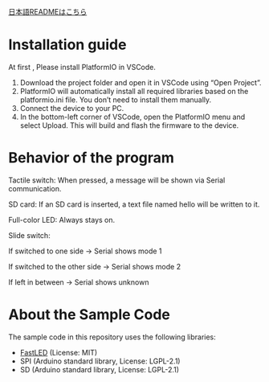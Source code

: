 [日本語READMEはこちら](./README.ja.md)

# Installation guide
At first , Please install PlatformIO in VSCode.

1. Download the project folder and open it in VSCode using “Open Project”.
2. PlatformIO will automatically install all required libraries based on the platformio.ini file. You don’t need to install them manually.
3. Connect the device to your PC.
4. In the bottom-left corner of VSCode, open the PlatformIO menu and select Upload. This will build and flash the firmware to the device.

# Behavior of the program

Tactile switch: When pressed, a message will be shown via Serial communication.

SD card: If an SD card is inserted, a text file named hello will be written to it.

Full-color LED: Always stays on.

Slide switch:
  
  If switched to one side → Serial shows mode 1
  
  If switched to the other side → Serial shows mode 2
  
  If left in between → Serial shows unknown

# About the Sample Code

The sample code in this repository uses the following libraries:

- [FastLED](https://github.com/FastLED/FastLED) (License: MIT)
- SPI (Arduino standard library, License: LGPL-2.1)
- SD (Arduino standard library, License: LGPL-2.1)
